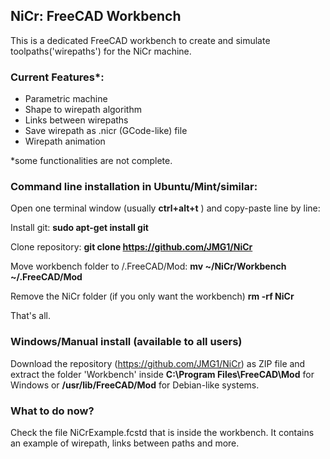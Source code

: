 ## NiCr: FreeCAD Workbench

This is a dedicated FreeCAD workbench to create and simulate toolpaths('wirepaths') for the NiCr machine.


### Current Features*:
  - Parametric machine
  - Shape to wirepath algorithm
  - Links between wirepaths
  - Save wirepath as .nicr (GCode-like) file
  - Wirepath animation

  *some functionalities are not complete.

### Command line installation in Ubuntu/Mint/similar:
  Open one terminal window (usually **ctrl+alt+t** ) and copy-paste line by line:
  
  Install git:
  **sudo apt-get install git**
  
  Clone repository:
  **git clone https://github.com/JMG1/NiCr**
  
  Move workbench folder to /.FreeCAD/Mod:
  **mv ~/NiCr/Workbench ~/.FreeCAD/Mod**
  
  Remove the NiCr folder (if you only want the workbench)
  **rm -rf NiCr**
  
  That's all.


### Windows/Manual install (available to all users)
  Download the repository (https://github.com/JMG1/NiCr) as ZIP file and extract the folder 'Workbench' 
  inside **C:\Program Files\FreeCAD\Mod** for Windows or **/usr/lib/FreeCAD/Mod** for Debian-like systems.

### What to do now?
  Check the file NiCrExample.fcstd that is inside the workbench. It contains an example of wirepath, links between 
  paths and more.
  



